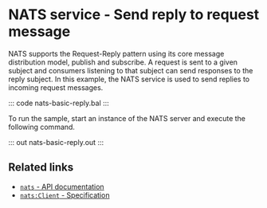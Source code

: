 # NATS service - Send reply to request message

NATS supports the Request-Reply pattern using its core message distribution model, publish and subscribe. A request is sent to a given subject and consumers listening to that subject can send responses to the reply subject. In this example, the NATS service is used to send replies to incoming request messages. 

::: code nats-basic-reply.bal :::

To run the sample, start an instance of the NATS server and execute the following command.

::: out nats-basic-reply.out :::

## Related links
- [`nats` - API documentation](https://lib.ballerina.io/ballerinax/nats/latest)
- [`nats:Client` - Specification](https://github.com/ballerina-platform/module-ballerinax-nats/blob/master/docs/spec/spec.md#4-subscribing)
